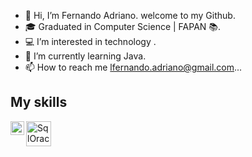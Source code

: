 - 👋 Hi, I’m Fernando Adriano. welcome to my Github.
- 🎓 Graduated in Computer Science | FAPAN 📚.
- 💻 I’m interested in technology .
- 🌱 I’m currently learning Java.
- 📫 How to reach me lfernando.adriano@gmail.com...

## My skills
<img align="left" alt="Java" width="22px" src="https://user-images.githubusercontent.com/96425026/197561102-b033dffc-9d6e-4e5a-953f-83ac83ca530e.png"/>
<img align="left" alt="SqlOracle" width="40px" src="https://user-images.githubusercontent.com/96425026/197557090-afd2b640-fdd6-4677-87b9-145a863910bd.png"/>


